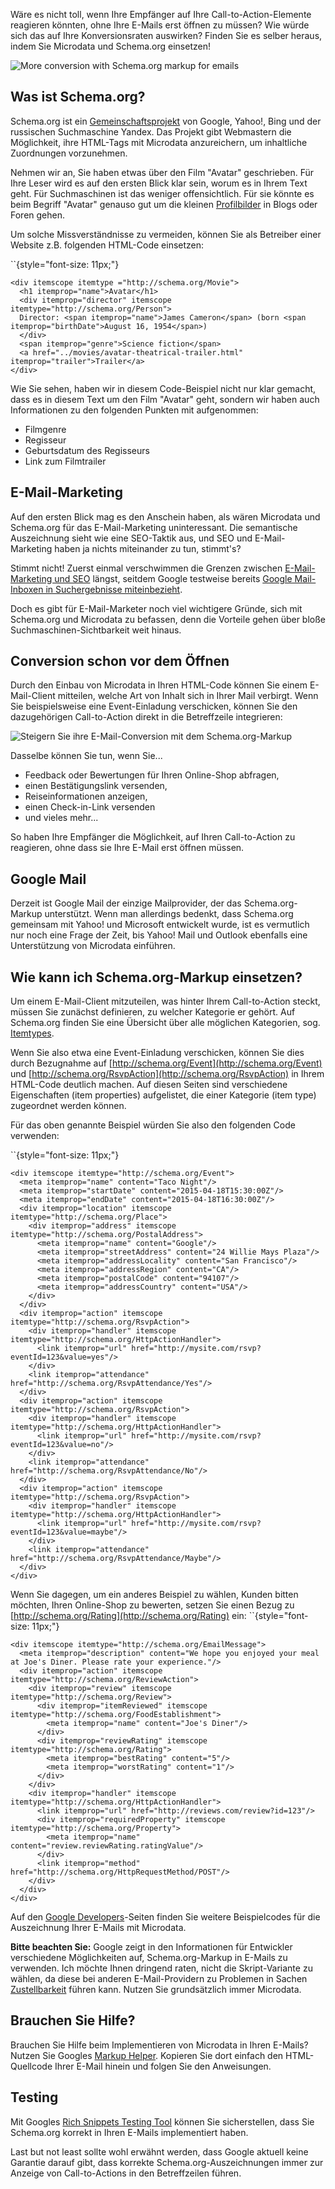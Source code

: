 Wäre es nicht toll, wenn Ihre Empfänger auf Ihre Call-to-Action-Elemente
reagieren könnten, ohne Ihre E-Mails erst öffnen zu müssen? Wie würde
sich das auf Ihre Konversionsraten auswirken? Finden Sie es selber
heraus, indem Sie Microdata und Schema.org einsetzen!

![](../images/conversion-copernica.jpg "More conversion with Schema.org markup for emails")

Was ist Schema.org?
-------------------

Schema.org ist ein
[Gemeinschaftsprojekt](http://googlewebmastercentral.blogspot.nl/2011/06/introducing-schemaorg-search-engines.html)
von Google, Yahoo!, Bing und der russischen Suchmaschine Yandex. Das
Projekt gibt Webmastern die Möglichkeit, ihre HTML-Tags mit Microdata
anzureichern, um inhaltliche Zuordnungen vorzunehmen.

Nehmen wir an, Sie haben etwas über den Film "Avatar" geschrieben. Für
Ihre Leser wird es auf den ersten Blick klar sein, worum es in Ihrem
Text geht. Für Suchmaschinen ist das weniger offensichtlich. Für sie
könnte es beim Begriff "Avatar" genauso gut um die kleinen
[Profilbilder](http://en.wikipedia.org/wiki/Avatar_(computing)) in Blogs
oder Foren gehen.

Um solche Missverständnisse zu vermeiden, können Sie als Betreiber einer
Website z.B. folgenden HTML-Code einsetzen:

``{style="font-size: 11px;"}

    <div itemscope itemtype ="http://schema.org/Movie">
      <h1 itemprop="name">Avatar</h1>
      <div itemprop="director" itemscope itemtype="http://schema.org/Person">
      Director: <span itemprop="name">James Cameron</span> (born <span itemprop="birthDate">August 16, 1954</span>)
      </div>
      <span itemprop="genre">Science fiction</span>
      <a href="../movies/avatar-theatrical-trailer.html" itemprop="trailer">Trailer</a>
    </div>

Wie Sie sehen, haben wir in diesem Code-Beispiel nicht nur klar gemacht,
dass es in diesem Text um den Film "Avatar" geht, sondern wir haben auch
Informationen zu den folgenden Punkten mit aufgenommen:

-   Filmgenre
-   Regisseur
-   Geburtsdatum des Regisseurs
-   Link zum Filmtrailer

E-Mail-Marketing
----------------

Auf den ersten Blick mag es den Anschein haben, als wären Microdata und
Schema.org für das E-Mail-Marketing uninteressant. Die semantische
Auszeichnung sieht wie eine SEO-Taktik aus, und SEO und E-Mail-Marketing
haben ja nichts miteinander zu tun, stimmt's?

Stimmt nicht! Zuerst einmal verschwimmen die Grenzen zwischen
[E-Mail-Marketing und
SEO](https://www.copernica.com/de/blog/six-email-deliverability-lessons-that-you-can-learn-from-seo)
längst, seitdem Google testweise bereits [Google Mail-Inboxen in
Suchergebnisse
miteinbezieht](https://www.copernica.com/de/blog/how-to-optimize-your-emails-for-search).

Doch es gibt für E-Mail-Marketer noch viel wichtigere Gründe, sich mit
Schema.org und Microdata zu befassen, denn die Vorteile gehen über bloße
Suchmaschinen-Sichtbarkeit weit hinaus.

Conversion schon vor dem Öffnen
-------------------------------

Durch den Einbau von Microdata in Ihren HTML-Code können Sie einem
E-Mail-Client mitteilen, welche Art von Inhalt sich in Ihrer Mail
verbirgt. Wenn Sie beispielsweise eine Event-Einladung verschicken,
können Sie den dazugehörigen Call-to-Action direkt in die Betreffzeile
integrieren:

![](../images/schema-org-microdata.png "Steigern Sie ihre E-Mail-Conversion mit dem Schema.org-Markup ")

Dasselbe können Sie tun, wenn Sie...

-   Feedback oder Bewertungen für Ihren Online-Shop abfragen,
-   einen Bestätigungslink versenden,
-   Reiseinformationen anzeigen,
-   einen Check-in-Link versenden
-   und vieles mehr...

So haben Ihre Empfänger die Möglichkeit, auf Ihren Call-to-Action zu
reagieren, ohne dass sie Ihre E-Mail erst öffnen müssen.

Google Mail
-----------

Derzeit ist Google Mail der einzige Mailprovider, der das
Schema.org-Markup unterstützt. Wenn man allerdings bedenkt, dass
Schema.org gemeinsam mit Yahoo! und Microsoft entwickelt wurde, ist es
vermutlich nur noch eine Frage der Zeit, bis Yahoo! Mail und Outlook
ebenfalls eine Unterstützung von Microdata einführen.

Wie kann ich Schema.org-Markup einsetzen?
-----------------------------------------

Um einem E-Mail-Client mitzuteilen, was hinter Ihrem Call-to-Action
steckt, müssen Sie zunächst definieren, zu welcher Kategorie er gehört.
Auf Schema.org finden Sie eine Übersicht über alle möglichen Kategorien,
sog. [Itemtypes](http://schema.org/docs/full.html).

Wenn Sie also etwa eine Event-Einladung verschicken, können Sie dies
durch Bezugnahme auf [http://schema.org/Event](http://schema.org/Event)
und [http://schema.org/RsvpAction](http://schema.org/RsvpAction) in
Ihrem HTML-Code deutlich machen. Auf diesen Seiten sind verschiedene
Eigenschaften (item properties) aufgelistet, die einer Kategorie (item
type) zugeordnet werden können.

Für das oben genannte Beispiel würden Sie also den folgenden Code
verwenden:

``{style="font-size: 11px;"}

    <div itemscope itemtype="http://schema.org/Event">
      <meta itemprop="name" content="Taco Night"/>
      <meta itemprop="startDate" content="2015-04-18T15:30:00Z"/>
      <meta itemprop="endDate" content="2015-04-18T16:30:00Z"/>
      <div itemprop="location" itemscope itemtype="http://schema.org/Place">
        <div itemprop="address" itemscope itemtype="http://schema.org/PostalAddress">
          <meta itemprop="name" content="Google"/>
          <meta itemprop="streetAddress" content="24 Willie Mays Plaza"/>
          <meta itemprop="addressLocality" content="San Francisco"/>
          <meta itemprop="addressRegion" content="CA"/>
          <meta itemprop="postalCode" content="94107"/>
          <meta itemprop="addressCountry" content="USA"/>
        </div>
      </div>
      <div itemprop="action" itemscope itemtype="http://schema.org/RsvpAction">
        <div itemprop="handler" itemscope itemtype="http://schema.org/HttpActionHandler">
          <link itemprop="url" href="http://mysite.com/rsvp?eventId=123&value=yes"/>
        </div>
        <link itemprop="attendance" href="http://schema.org/RsvpAttendance/Yes"/>
      </div>
      <div itemprop="action" itemscope itemtype="http://schema.org/RsvpAction">
        <div itemprop="handler" itemscope itemtype="http://schema.org/HttpActionHandler">
          <link itemprop="url" href="http://mysite.com/rsvp?eventId=123&value=no"/>
        </div>
        <link itemprop="attendance" href="http://schema.org/RsvpAttendance/No"/>
      </div>
      <div itemprop="action" itemscope itemtype="http://schema.org/RsvpAction">
        <div itemprop="handler" itemscope itemtype="http://schema.org/HttpActionHandler">
          <link itemprop="url" href="http://mysite.com/rsvp?eventId=123&value=maybe"/>
        </div>
        <link itemprop="attendance" href="http://schema.org/RsvpAttendance/Maybe"/>
      </div>
    </div>

Wenn Sie dagegen, um ein anderes Beispiel zu wählen, Kunden bitten
möchten, Ihren Online-Shop zu bewerten, setzen Sie einen Bezug zu
[http://schema.org/Rating](http://schema.org/Rating) ein:
``{style="font-size: 11px;"}

    <div itemscope itemtype="http://schema.org/EmailMessage">
      <meta itemprop="description" content="We hope you enjoyed your meal at Joe's Diner. Please rate your experience."/>
      <div itemprop="action" itemscope itemtype="http://schema.org/ReviewAction">
        <div itemprop="review" itemscope itemtype="http://schema.org/Review">
          <div itemprop="itemReviewed" itemscope itemtype="http://schema.org/FoodEstablishment">
            <meta itemprop="name" content="Joe's Diner"/>
          </div>
          <div itemprop="reviewRating" itemscope itemtype="http://schema.org/Rating">
            <meta itemprop="bestRating" content="5"/>
            <meta itemprop="worstRating" content="1"/>
          </div>
        </div>
        <div itemprop="handler" itemscope itemtype="http://schema.org/HttpActionHandler">
          <link itemprop="url" href="http://reviews.com/review?id=123"/>
          <div itemprop="requiredProperty" itemscope itemtype="http://schema.org/Property">
            <meta itemprop="name" content="review.reviewRating.ratingValue"/>
          </div>
          <link itemprop="method" href="http://schema.org/HttpRequestMethod/POST"/>
        </div>
      </div>
    </div>

Auf den [Google
Developers](https://developers.google.com/gmail/actions/)-Seiten finden
Sie weitere Beispielcodes für die Auszeichnung Ihrer E-Mails mit
Microdata.

**Bitte beachten Sie:** Google zeigt in den Informationen für Entwickler
verschiedene Möglichkeiten auf, Schema.org-Markup in E-Mails zu
verwenden. Ich möchte Ihnen dringend raten, nicht die Skript-Variante zu
wählen, da diese bei anderen E-Mail-Providern zu Problemen in Sachen
[Zustellbarkeit](https://www.copernica.com/de/blog/e-mailings-bessere-zustellbarkeit-mit-copernica "Zustellbarkeit ")
führen kann. Nutzen Sie grundsätzlich immer Microdata.

Brauchen Sie Hilfe?
-------------------

Brauchen Sie Hilfe beim Implementieren von Microdata in Ihren E-Mails?
Nutzen Sie Googles [Markup
Helper](https://www.google.com/webmasters/markup-helper/). Kopieren Sie
dort einfach den HTML-Quellcode Ihrer E-Mail hinein und folgen Sie den
Anweisungen.

Testing
-------

Mit Googles [Rich Snippets Testing
Tool](http://www.google.com/webmasters/tools/richsnippets) können Sie
sicherstellen, dass Sie Schema.org korrekt in Ihren E-Mails
implementiert haben.

Last but not least sollte wohl erwähnt werden, dass Google aktuell keine
Garantie darauf gibt, dass korrekte Schema.org-Auszeichnungen immer zur
Anzeige von Call-to-Actions in den Betreffzeilen führen.
